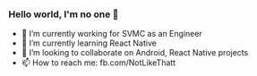 ### Hello world, I'm no one 👋


- 🔭 I’m currently working for SVMC as an Engineer
- 🌱 I’m currently learning React Native
- 👯 I’m looking to collaborate on Android, React Native projects
- 📫 How to reach me: fb.com/NotLikeThatt
